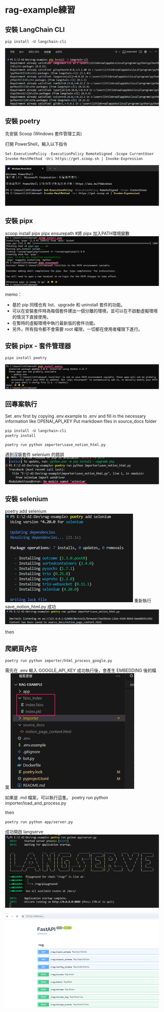 # rag-example練習

## 安裝 LangChain CLI
```
pip install -U langchain-cli
```
![alt text](image.png)


## 安裝 poetry 
先安裝 Scoop (Windows 套件管理工具)

打開 PowerShell，輸入以下指令
```
Set-ExecutionPolicy -ExecutionPolicy RemoteSigned -Scope CurrentUser
Invoke-RestMethod -Uri https://get.scoop.sh | Invoke-Expression
```
![alt text](image-1.png)


## 安裝 pipx
scoop install pipx
pipx ensurepath  #將 pipx 加入PATH環境變數
![alt text](image-2.png)

memo：
- 基於 pip 同樣也有 list、upgrade 和 uninstall 套件的功能。
- 可以在安裝套件時為每個套件建出一個分離的環境，並可以在不啟動虛擬環境的情況下直接使用。
- 在暫時的虛擬環境中執行最新版的套件功能。
- 另外，所有指令都不會需要 root 權限，一切都在使用者權限下進行。


## 安裝 pipx - 套件管理器
```
pipx install poetry
```
![alt text](image-3.png)


## 回專案執行
Set .env first by copying .env.example to .env and fill in the necessary information like OPENAI_API_KEY
Put markdown files in source_docs folder

```
pip install -U langchain-cli
poetry install
```

```
poetry run python importer\save_notion_html.py
```
遇到沒裝套件 selenium 的錯誤
![alt text](image-4.png)
## 安裝 selenium 
poetry add selenium
![alt text](image-5.png)
重新執行 save_notion_html.py 成功
![alt text](image-6.png)

then
## 爬網頁內容
```
poetry run python importer/html_process_google.py
```
需先在 .env 輸入 GOOGLE_API_KEY
成功執行後，會產生 EMBEDDING 後的檔案
![alt text](image-7.png)


如果是 .md 檔案，可以執行這隻。
poetry run python importer/load_and_process.py

then
```
poetry run python app/server.py
```
成功開啟 langserve
![alt text](image-8.png)

![alt text](image-9.png)